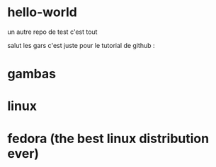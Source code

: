 # hello-world
un autre repo de test c'est tout

salut les gars c'est juste pour le tutorial de github :
# gambas
# linux
# fedora (the best linux distribution ever)
